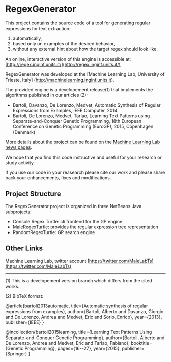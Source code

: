 # RegexGenerator

This project contains the source code of a tool for generating regular expressions for text extraction:

1. automatically,
2. based only on examples of the desired behavior,
3. without any external hint about how the target regex should look like.

An online, interactive version of this engine is accessible at: [http://regex.inginf.units.it/](http://regex.inginf.units.it/)

RegexGenerator was developed at the [Machine Learning Lab, University of Trieste, Italy] (http://machinelearning.inginf.units.it).

The provided engine is a developement release(1) that implements the algorithms published in our articles (2):

* Bartoli, Davanzo, De Lorenzo, Medvet, Automatic Synthesis of Regular Expressions from Examples, IEEE Computer, 2014
* Bartoli, De Lorenzo, Medvet, Tarlao, Learning Text Patterns using Separate-and-Conquer Genetic Programming, 18th European Conference on Genetic Programming (EuroGP), 2015, Copenhagen (Denmark)

More details about the project can be found on the [Machine Learning Lab news pages](http://machinelearning.inginf.units.it/news/newregexgeneratortoolonline).

We hope that you find this code instructive and useful for your research or study activity.

If you use our code in your reasearch please cite our work and please share back your enhancements, fixes and 
modifications.

## Project Structure

The RegexGenerator project is organized in three NetBeans Java subprojects:

* Console Regex Turtle:  cli frontend for the GP engine
* MaleRegexTurtle:       provides the regular expression tree representation
* RandomRegexTurtle:     GP search engine 

## Other Links

Machine Learning Lab, twitter account [https://twitter.com/MaleLabTs](https://twitter.com/MaleLabTs)

---

(1) This is a developement version branch which differs from the cited works.

(2) BibTeX format:

@article{bartoli2013automatic,
  title={Automatic synthesis of regular expressions from examples},
  author={Bartoli, Alberto and Davanzo, Giorgio and De Lorenzo, Andrea and Medvet, Eric and Sorio, Enrico},
  year={2013},
  publisher={IEEE}
}

@incollection{bartoli2015learning,
  title={Learning Text Patterns Using Separate-and-Conquer Genetic Programming},
  author={Bartoli, Alberto and De Lorenzo, Andrea and Medvet, Eric and Tarlao, Fabiano},
  booktitle={Genetic Programming},
  pages={16--27},
  year={2015},
  publisher={Springer}
}
